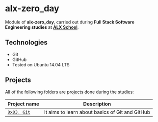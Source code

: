 # alx-zero_day

Module of **alx-zero_day**, carried out during **Full Stack Software Engineering studies** at **[ALX School](https://www.alxafrica.com)**.

## Technologies

* Git
* GitHub
* Tested on Ubuntu 14.04 LTS

## Projects

All of the following folders are projects done during the studies:

| Project name | Description |
| ------------ | ----------- |
| [`0x03. Git`](https://github.com/nazrawimedhin/alx-zero_day/tree/master/0x03-git) | It aims to learn about basics of Git and GitHub |
